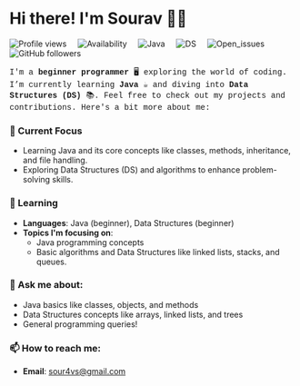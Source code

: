 # Hi there! I'm Sourav 👋✨

![Profile views](https://komarev.com/ghpvc/?username=Sour4vS&color=blue) &nbsp;&nbsp;&nbsp; ![Availability](https://img.shields.io/badge/Status-Active-green) &nbsp;&nbsp;&nbsp; ![Java](https://img.shields.io/badge/Java-Beginner-orange) &nbsp;&nbsp;&nbsp; ![DS](https://img.shields.io/badge/Data_Structures-Beginner-blue) &nbsp;&nbsp;&nbsp; ![Open_issues](https://img.shields.io/github/issues/Sour4vS/REPOSITORY_NAME?color=red)
 &nbsp;&nbsp;&nbsp; ![GitHub followers](https://img.shields.io/github/followers/Sour4vS?label=Followers&color=yellow)

<p style="font-family: 'Courier New', monospace;">I'm a <strong>beginner programmer</strong> 🖥️ exploring the world of coding. I’m currently learning <strong>Java</strong> ☕ and diving into <strong>Data Structures (DS)</strong> 📚. Feel free to check out my projects and contributions. Here's a bit more about me:</p>


### 🔭 Current Focus
- Learning Java and its core concepts like classes, methods, inheritance, and file handling.
- Exploring Data Structures (DS) and algorithms to enhance problem-solving skills.

### 🌱 Learning
- **Languages**: Java (beginner), Data Structures (beginner)
- **Topics I'm focusing on**: 
  - Java programming concepts
  - Basic algorithms and Data Structures like linked lists, stacks, and queues.

### 💬 Ask me about:
- Java basics like classes, objects, and methods
- Data Structures concepts like arrays, linked lists, and trees
- General programming queries!

### 📫 How to reach me:
- **Email**: sour4vs@gmail.com

<!-- Add any other details you'd like to share here! -->



<!--
**Sour4vS/Sour4vS** is a ✨ _special_ ✨ repository because its `README.md` (this file) appears on your GitHub profile.

Here are some ideas to get you started:

- 🔭 I’m currently working on ...
- 🌱 I’m currently learning ...
- 👯 I’m looking to collaborate on ...
- 🤔 I’m looking for help with ...
- 💬 Ask me about ...
- 📫 How to reach me: ...
- 😄 Pronouns: ...
- ⚡ Fun fact: ...
-->
